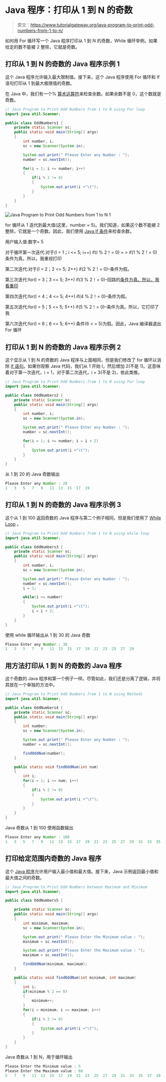 # Java 程序：打印从 1 到 N 的奇数

> 原文：<https://www.tutorialgateway.org/java-program-to-print-odd-numbers-from-1-to-n/>

如何用 For 循环写一个 Java 程序打印从 1 到 N 的奇数，While 循环举例。如果给定的数不能被 2 整除，它就是奇数。

## 打印从 1 到 N 的奇数的 Java 程序示例 1

这个 Java 程序允许输入最大限制值。接下来，这个 Java 程序使用 For 循环和 If 语句打印从 1 到最大极限值的奇数。

在 Java 中，我们有一个% [算术运算符](https://www.tutorialgateway.org/java-arithmetic-operators/)来检查余数。如果余数不是 0，这个数就是奇数。

```java
// Java Program to Print Odd Numbers from 1 to N using For loop
import java.util.Scanner;

public class OddNumbers1 {
	private static Scanner sc;
	public static void main(String[] args) 
	{
		int number, i;
		sc = new Scanner(System.in);

		System.out.print(" Please Enter any Number : ");
		number = sc.nextInt();	

		for(i = 1; i <= number; i++)
		{
			if(i % 2 != 0)
			{
				System.out.print(i +"\t"); 
			}
		}	
	}
}
```

![Java Program to Print Odd Numbers from 1 to N 1](img/b65f3dd1187db1de3528d456319e73a3.png)

for 循环从 1 迭代到最大值(这里，number = 5)。我们知道，如果这个数不能被 2 整除，它就是一个奇数。因此，我们使用 [Java If 条件](https://www.tutorialgateway.org/java-if-statement/)来检查余数。

用户输入值:数字= 5

对于循环第一次迭代:对于(I = 1；i <= 5; i++)
if(i % 2！= 0) = > if(1 % 2！= 0)
条件为真。所以，我重视打印

第二次迭代:对于(I = 2；2 <= 5; 2++)
if(2 % 2！= 0)–条件为假。

第三次迭代:for(I = 3；3 <= 5; 3++)
if(3 % 2！= 0)–回路的[条件为真。所以，我看重印](https://www.tutorialgateway.org/java-for-loop/)

第四次迭代:for(I = 4；4 <= 5; 4++)
if(4 % 2！= 0)–条件为假。

第五次迭代:for(I = 5；5 <= 5; 5++)
if(5 % 2！= 0)–条件为真。所以，它打印了我

第六次迭代:for(I = 6；6 <= 5; 6++)
条件(6 < = 5)为假。因此，Java 编译器退出 For 循环

## 打印从 1 到 N 的奇数的 Java 程序示例 2

这个显示从 1 到 N 的奇数的 Java 程序与上面相同，但是我们修改了 for 循环以消除 [If 语句](https://www.tutorialgateway.org/if-statement-in-c/ "If Statement in C")。如果你观察 Java 代码，我们从 1 开始 I，然后增加 2(不是 1)。这意味着对于第一次迭代，i = 1，对于第二次迭代，i = 3(不是 2)，依此类推。

```java
// Java Program to Print Odd Numbers from 1 to N using For loop
import java.util.Scanner;

public class OddNumbers2 {
	private static Scanner sc;
	public static void main(String[] args) 
	{
		int number, i;
		sc = new Scanner(System.in);

		System.out.print(" Please Enter any Number : ");
		number = sc.nextInt();	

		for(i = 1; i <= number; i = i + 2)
		{
			System.out.print(i +"\t"); 
		}	
	}
}
```

从 1 到 20 的 Java 奇数输出

```java
Please Enter any Number : 20
1	3	5	7	9	11	13	15	17	19 
```

## 打印从 1 到 N 的奇数的 Java 程序示例 3

这个从 1 到 100 返回奇数的 Java 程序与第二个例子相同，但是我们使用了 [While Loop](https://www.tutorialgateway.org/java-while-loop/) 。

```java
// Java Program to Print Odd Numbers from 1 to N using while loop
import java.util.Scanner;

public class OddNumbers3 {
	private static Scanner sc;
	public static void main(String[] args) 
	{
		int number, i;
		sc = new Scanner(System.in);

		System.out.print(" Please Enter any Number : ");
		number = sc.nextInt();	
		i = 1; 

		while(i <= number)
		{
			System.out.print(i +"\t"); 
			i = i + 2;
		}	
	}
}
```

使用 while 循环输出从 1 到 30 的 Java 奇数

 ```java
Please Enter any Number : 30
1	3	5	7	9	11	13	15	17	19	21	23	25	27	29 
```

## 用方法打印从 1 到 N 的奇数的 Java 程序

这个奇数的 Java 程序和第一个例子一样。尽管如此，我们还是分离了逻辑，并将其放在一个单独的方法中。

```java
// Java Program to Print Odd Numbers from 1 to N using Methods
import java.util.Scanner;

public class OddNumbers4 {
	private static Scanner sc;
	public static void main(String[] args) 
	{
		int number;
		sc = new Scanner(System.in);

		System.out.print(" Please Enter any Number : ");
		number = sc.nextInt();	

		findOddNum(number);	
	}

	public static void findOddNum(int num)
	{
		int i;
		for(i = 1; i <= num; i++)
		{
			if(i % 2 != 0)
			{
				System.out.print(i +"\t"); 
			}
		}	
	}
}
```

Java 奇数从 1 到 100 使用函数输出

```java
Please Enter any Number : 100
1	3	5	7	9	11	13	15	17	19	21	23	25	27	29	31	33	35	37	39	41	43	45	47	49	51	53	55	57	59	61	63	65	67	69	71	73	75	77	79	81	83	85	87	89	91	93	95	97	99 
```

## 打印给定范围内奇数的 Java 程序

这个 [Java 程序](https://www.tutorialgateway.org/learn-java-programs/)允许用户输入最小值和最大值。接下来，Java 示例返回最小值和最大值之间的奇数。

```java
// Java Program to Print Odd Numbers between Maximum and Minimum
import java.util.Scanner;

public class OddNumbers5 {

	private static Scanner sc;
	public static void main(String[] args) 
	{
		int minimum, maximum;
		sc = new Scanner(System.in);

		System.out.print(" Please Enter the Minimum value : ");
		minimum = sc.nextInt();	

		System.out.print(" Please Enter the Maximum value : ");
		maximum = sc.nextInt();	

		findOddNum(minimum, maximum);	
	}

	public static void findOddNum(int minimum, int maximum)
	{
		int i;
		if(minimum % 2 == 0)
		{
			minimum++;
		}
		for(i = minimum; i <= maximum; i++)
		{
			if(i % 2 != 0)
			{
				System.out.print(i +"\t"); 
			}
		}	
	}
}
```

Java 奇数从 1 到 N，用于循环输出

 ```java
Please Enter the Minimum value : 5
 Please Enter the Maximum value : 60
5	7	9	11	13	15	17	19	21	23	25	27	29	31	33	35	37	39	41	43	45	47	49	51	53	55	57	59 
```